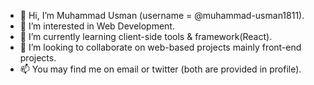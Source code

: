 - 👋 Hi, I’m Muhammad Usman (username = @muhammad-usman1811).
- 👀 I’m interested in Web Development.
- 🌱 I’m currently learning client-side tools & framework(React).
- 💞️ I’m looking to collaborate on web-based projects mainly front-end projects.
- 📫 You may find me on email or twitter (both are provided in profile).

<!---
muhammad-usman1811/muhammad-usman1811 is a ✨ special ✨ repository because its `README.md` (this file) appears on your GitHub profile.
You can click the Preview link to take a look at your changes.
--->
